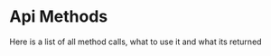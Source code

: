<h1>Api Methods</h1>
<p>Here is a list of all method calls, what to use it and what its returned</p>